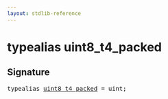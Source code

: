 ```yaml
---
layout: stdlib-reference
---
```


# typealias uint8\_t4\_packed

## Signature

<pre>
<span class='code_keyword'>typealias</span> <a href=".html" class="code_type">uint8_t4_packed</a> = <span class="code_keyword">uint</span>;
</pre>

